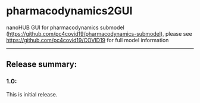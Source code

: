 # pharmacodynamics2GUI
nanoHUB GUI for pharmacodynamics submodel (https://github.com/pc4covid19/pharmacodynamics-submodel), please see https://github.com/pc4covid19/COVID19 for full model information

* * * 

## Release summary:
### 1.0:
This is initial release. 
